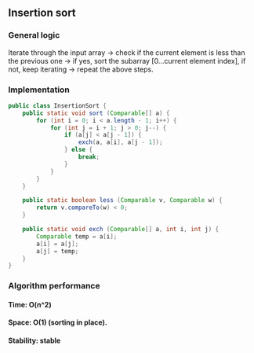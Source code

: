 ## Insertion sort

### General logic
Iterate through the input array -> check if the current element is less than the previous one -> if yes, sort the subarray [0...current element index], if not, keep iterating -> repeat the above steps.

### Implementation

```java
public class InsertionSort {
    public static void sort (Comparable[] a) {
        for (int i = 0; i < a.length - 1; i++) {
            for (int j = i + 1; j > 0; j--) {
                if (a[j] < a[j - 1]) {
                    exch(a, a[i], a[j - 1]);
                } else {
                    break;
                }
            }
        }
    }

    public static boolean less (Comparable v, Comparable w) {
        return v.compareTo(w) < 0;
    }

    public static void exch (Comparable[] a, int i, int j) {
        Comparable temp = a[i];
        a[i] = a[j];
        a[j] = temp;
    }
}
```

### Algorithm performance
#### Time: O(n^2)
#### Space: O(1) (sorting in place).
#### Stability: stable